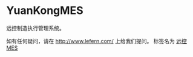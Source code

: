 YuanKongMES
===========

远控制造执行管理系统。

如有任何疑问，请在 http://www.lefern.com/ 上给我们提问。 标签名为 [远控MES](http://www.lefern.com/questions/scope:all/sort:activity-desc/tags:%E8%BF%9C%E6%8E%A7MES/) 
